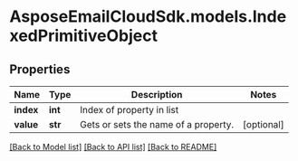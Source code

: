 # AsposeEmailCloudSdk.models.IndexedPrimitiveObject

## Properties
Name | Type | Description | Notes
------------ | ------------- | ------------- | -------------
**index** | **int** | Index of property in list | 
**value** | **str** | Gets or sets the name of a property. | [optional] 

[[Back to Model list]](README.md#documentation-for-models) [[Back to API list]](README.md#documentation-for-api-endpoints) [[Back to README]](README.md)


